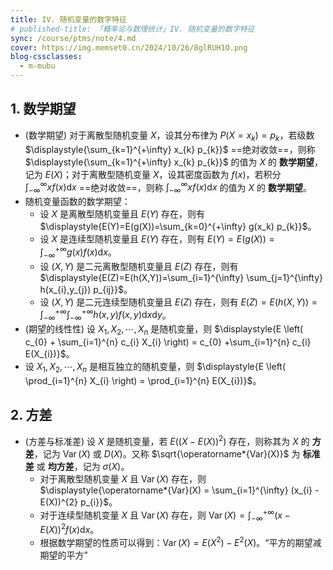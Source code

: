 ```yaml
---
title: IV. 随机变量的数字特征
# published-title: 「概率论与数理统计」IV. 随机变量的数字特征
sync: /course/ptms/note/4.md
cover: https://img.memset0.cn/2024/10/26/8glRUH1O.png
blog-cssclasses:
  - m-mubu
---
```


## 1. 数学期望

- <span class="m-definition">(数学期望)</span> 对于离散型随机变量 $X$，设其分布律为 $P(X=x_{k}) = p_{k}$，若级数 $\displaystyle{\sum_{k=1}^{+\infty} x_{k} p_{k}}$ ==绝对收敛==，则称 $\displaystyle{\sum_{k=1}^{+\infty} x_{k} p_{k}}$ 的值为 $X$ 的 **数学期望**，记为 $E(X)$；对于离散型随机变量 $X$，设其密度函数为 $f(x)$，若积分 $\displaystyle{\int_{-\infty}^{\infty} x f(x) \text{d}x}$ ==绝对收敛==，则称 $\displaystyle{\int_{-\infty}^{\infty} x f(x) \text{d}x}$ 的值为 $X$ 的 **数学期望**。
- <span class="m-theorem"></span> 随机变量函数的数学期望：
    - 设 $X$ 是离散型随机变量且 $E(Y)$ 存在，则有 $\displaystyle{E(Y)=E(g(X))=\sum_{k=0}^{+\infty} g(x_k) p_{k}}$。
    - 设 $X$ 是连续型随机变量且 $E(Y)$ 存在，则有 $\displaystyle{E(Y)=E(g(X))=\int_{-\infty}^{+\infty} g(x) f(x) \text{d}x}$。
    - 设 $(X,Y)$ 是二元离散型随机变量且 $E(Z)$ 存在，则有 $\displaystyle{E(Z)=E(h(X,Y))=\sum_{i=1}^{\infty} \sum_{j=1}^{\infty} h(x_{i},y_{j}) p_{ij}}$。
    - 设 $(X,Y)$ 是二元连续型随机变量且 $E(Z)$ 存在，则有 $E(Z)=E(h(X,Y))=\displaystyle{\int_{-\infty}^{+\infty} \int_{-\infty}^{+\infty} h(x,y) f(x,y) \text{d}x\text{d}y}$。
- <span class="m-theorem">(期望的线性性)</span> 设 $X_1,X_2,\cdots,X_n$ 是随机变量，则 $\displaystyle{E \left( c_{0} + \sum_{i=1}^{n} c_{i} X_{i} \right) = c_{0} +\sum_{i=1}^{n} c_{i} E(X_{i})}$。
- <span class="m-theorem"></span> 设 $X_1,X_2,\cdots,X_n$ 是相互独立的随机变量，则 $\displaystyle{E \left( \prod_{i=1}^{n} X_{i} \right) = \prod_{i=1}^{n} E(X_{i})}$。

## 2. 方差

- <span class="m-definition">(方差与标准差)</span> 设 $X$ 是随机变量，若 $E \left( \left( X-E(X) \right)^{2} \right)$ 存在，则称其为 $X$ 的 **方差**，记为 $\operatorname*{Var}(X)$ 或 $D(X)$。又称 $\sqrt{\operatorname*{Var}(X)}$ 为 **标准差** 或 **均方差**，记为 $\sigma(X)$。
    - 对于离散型随机变量 $X$ 且 $\operatorname*{Var}(X)$ 存在，则 $\displaystyle{\operatorname*{Var}(X) = \sum_{i=1}^{\infty} (x_{i} - E(X))^{2} p_{i}}$。
    - 对于连续型随机变量 $X$ 且 $\operatorname*{Var}(X)$ 存在，则 $\displaystyle{\operatorname*{Var}(X) = \int_{-\infty}^{+\infty} (x-E(X))^{2} f(x) \text{d} x}$。
    - 根据数学期望的性质可以得到：$\operatorname*{Var}(X) = E(X^{2}) - E^{2}(X)$。“平方的期望减期望的平方”
